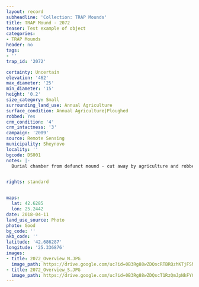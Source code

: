 ```yaml
---
layout: record
subheadline: 'Collection: TRAP Mounds'
title: TRAP Mound - 2072
teaser: Test example of object
categories:
- TRAP Mounds
header: no
tags:
- ''
trap_id: '2072'

certainty: Uncertain
elevation: '462'
max_diameter: '25'
min_diameter: '15'
height: '0.2'
size_category: Small
surrounding_land_use: Annual Agriculture
surface_condition: Annual Agriculture|Ploughed
robbed: Yes
crm_condition: '4'
crm_intactness: '3'
campaign: '2009'
source: Remote Sensing
municipality: Sheynovo
locality: ''
bgcode: DS001
notes: |-
  Burial chamber from defunct mound - cut away by agriculture and robbed / or part of the house ?.


rights: standard


maps:
  lat: 42.6285
  lon: 25.2442
date: 2018-04-11
land_use_source: Photo
photo: Good
bg_code: ''
akb_code: ''
latitude: '42.686287'
longitude: '25.336876'
images:
- title: 2072_Overview_N.JPG
  image_path: https://drive.google.com/uc?id=0B3Rg88wZDQscRTBRQzhKTjFSNHM
- title: 2072_Overview_S.JPG
  image_path: https://drive.google.com/uc?id=0B3Rg88wZDQscT1RzQmJpNkFYOGc
---
```


